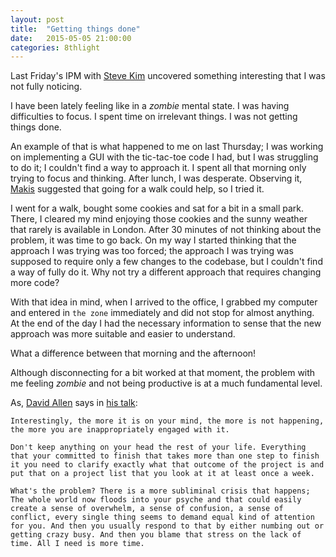 ```yaml
---
layout: post
title:  "Getting things done"
date:   2015-05-05 21:00:00
categories: 8thlight
---
```

Last Friday's IPM with [Steve Kim][skim] uncovered something interesting that I was not fully noticing.

[skim]: http://skim.la/

I have been lately feeling like in a *zombie* mental state. I was having difficulties to focus. I spent time on irrelevant things. I was not getting things done.

An example of that is what happened to me on last Thursday; I was working on implementing a GUI with the tic-tac-toe code I had, but I was struggling to do it; I couldn't find a way to approach it. I spent all that morning only trying to focus and thinking. After lunch, I was desperate. Observing it, [Makis][makis] suggested that going for a walk could help, so I tried it.

[makis]: http://maikon.github.io/

I went for a walk, bought some cookies and sat for a bit in a small park. There, I cleared my mind enjoying those cookies and the sunny weather that rarely is available in London. After 30 minutes of not thinking about the problem, it was time to go back. On my way I started thinking that the approach I was trying was too forced; the approach I was trying was supposed to require only a few changes to the codebase, but I couldn't find a way of fully do it. Why not try a different approach that requires changing more code?

With that idea in mind, when I arrived to the office, I grabbed my computer and entered in `the zone` immediately and did not stop for almost anything. At the end of the day I had the necessary information to sense that the new approach was more suitable and easier to understand.

What a difference between that morning and the afternoon!

Although disconnecting for a bit worked at that moment, the problem with me feeling *zombie* and not being productive is at a much fundamental level. 

As, [David Allen][da] says in [his talk][ted]:

[da]: http://en.wikipedia.org/wiki/David_Allen_%28author%29
[ted]: https://www.youtube.com/watch?v=CHxhjDPKfbY

`Interestingly, the more it is on your mind, the more is not happening, the more you are inappropriately engaged with it.`

`Don't keep anything on your head the rest of your life. Everything that your committed to finish that takes more than one step to finish it you need to clarify exactly what that outcome of the project is and put that on a project list that you look at it at least once a week.`

`What's the problem? There is a more subliminal crisis that happens; The whole world now floods into your psyche and that could easily create a sense of overwhelm, a sense of confusion, a sense of conflict, every single thing seems to demand equal kind of attention for you. And then you usually respond to that by either numbing out or getting crazy busy. And then you blame that stress on the lack of time. All I need is more time.`
